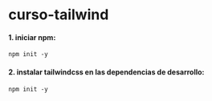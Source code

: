 # curso-tailwind

#### 1. iniciar npm:
`npm init -y`

#### 2. instalar tailwindcss en las dependencias de desarrollo:
`npm init -y`